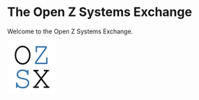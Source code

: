 [openzsx logo]: images/OZSX_logo.jpg "openzsx logo"

# The Open Z Systems Exchange
Welcome to the Open Z Systems Exchange.

!["openzsx logo"][openzsx logo]
